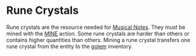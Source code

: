 # Rune Crystals

Rune crystals are the resource needed for [Musical Notes](musicalNotes). They must be mined with the [MINE](MINE) action. Some rune crystals are harder than others or contains higher quantities than others. Mining a rune crystal transfers one rune crystal from the entity to the [golem](golem) inventory.
